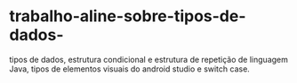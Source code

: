 # trabalho-aline-sobre-tipos-de-dados-
tipos de dados, estrutura condicional e estrutura de repetição de linguagem Java, tipos de elementos visuais do android studio e switch case. 
